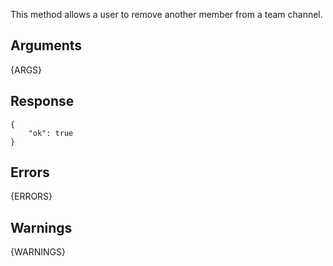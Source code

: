 This method allows a user to remove another member from a team channel.

## Arguments

{ARGS}


## Response

	{
		"ok": true
	}


## Errors

{ERRORS}

## Warnings

{WARNINGS}
